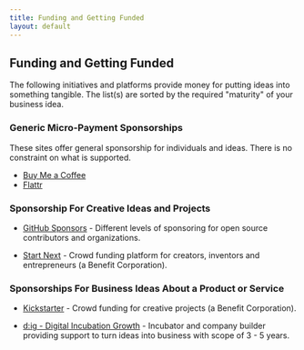 ```yaml
---
title: Funding and Getting Funded
layout: default
---
```


## Funding and Getting Funded

The following initiatives and platforms provide money for putting ideas into something tangible. The list(s) are sorted by the required "maturity" of your business idea.

### Generic Micro-Payment Sponsorships

These sites offer general sponsorship for individuals and ideas. There is no constraint on what is supported.

- [Buy Me a Coffee](https://www.buymeacoffee.com/)
- [Flattr](https://flattr.com/)

### Sponsorship For Creative Ideas and Projects

- [GitHub Sponsors](https://docs.github.com/en/sponsors) - Different levels of sponsoring for open source contributors and organizations.

- [Start Next](https://www.startnext.com/) - Crowd funding platform for creators, inventors and entrepreneurs (a Benefit Corporation).

### Sponsorships For Business Ideas About a Product or Service

- [Kickstarter](https://www.kickstarter.com/) - Crowd funding for creative projects (a Benefit Corporation).

- [d:ig - Digital Incubation Growth](https://www.inc-growth.com/) - Incubator and company builder providing support to turn ideas into business with scope of 3 - 5 years.
